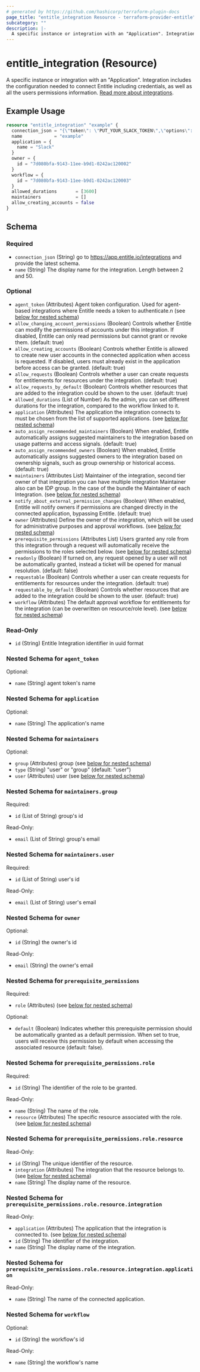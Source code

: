 ```yaml
---
# generated by https://github.com/hashicorp/terraform-plugin-docs
page_title: "entitle_integration Resource - terraform-provider-entitle"
subcategory: ""
description: |-
  A specific instance or integration with an "Application". Integration includes the configuration needed to connect Entitle including credentials, as well as all the users permissions information. Read more about integrations https://docs.beyondtrust.com/entitle/docs/integrations-resources-roles.
---
```


# entitle_integration (Resource)

A specific instance or integration with an "Application". Integration includes the configuration needed to connect Entitle including credentials, as well as all the users permissions information. [Read more about integrations](https://docs.beyondtrust.com/entitle/docs/integrations-resources-roles).

## Example Usage

```terraform
resource "entitle_integration" "example" {
  connection_json = "{\"token\": \"PUT_YOUR_SLACK_TOKEN\",\"options\": {\"plan\": \"PUT_YOUR_SLACK_PLAN\"}}"
  name            = "example"
  application = {
    name = "Slack"
  }
  owner = {
    id = "7d080bfa-9143-11ee-b9d1-0242ac120002"
  }
  workflow = {
    id = "7d080bfa-9143-11ee-b9d1-0242ac120003"
  }
  allowed_durations       = [3600]
  maintainers             = []
  allow_creating_accounts = false
}
```

<!-- schema generated by tfplugindocs -->
## Schema

### Required

- `connection_json` (String) go to https://app.entitle.io/integrations and provide the latest schema.
- `name` (String) The display name for the integration. Length between 2 and 50.

### Optional

- `agent_token` (Attributes) Agent token configuration. Used for agent-based integrations where Entitle needs a token to authenticate.n (see [below for nested schema](#nestedatt--agent_token))
- `allow_changing_account_permissions` (Boolean) Controls whether Entitle can modify the permissions of accounts under this integration. If disabled, Entitle can only read permissions but cannot grant or revoke them. (default: true)
- `allow_creating_accounts` (Boolean) Controls whether Entitle is allowed to create new user accounts in the connected application when access is requested. If disabled, users must already exist in the application before access can be granted. (default: true)
- `allow_requests` (Boolean) Controls whether a user can create requests for entitlements for resources under the integration. (default: true)
- `allow_requests_by_default` (Boolean) Controls whether resources that are added to the integration could be shown to the user. (default: true)
- `allowed_durations` (List of Number) As the admin, you can set different durations for the integration, compared to the workflow linked to it.
- `application` (Attributes) The application the integration connects to must be chosen from the list of supported applications. (see [below for nested schema](#nestedatt--application))
- `auto_assign_recommended_maintainers` (Boolean) When enabled, Entitle automatically assigns suggested maintainers to the integration based on usage patterns and access signals. (default: true)
- `auto_assign_recommended_owners` (Boolean) When enabled, Entitle automatically assigns suggested owners to the integration based on ownership signals, such as group ownership or historical access. (default: true)
- `maintainers` (Attributes List) Maintainer of the integration, second tier owner of that integration you can have multiple integration Maintainer also can be IDP group. In the case of the bundle the Maintainer of each Integration. (see [below for nested schema](#nestedatt--maintainers))
- `notify_about_external_permission_changes` (Boolean) When enabled, Entitle will notify owners if permissions are changed directly in the connected application, bypassing Entitle. (default: true)
- `owner` (Attributes) Define the owner of the integration, which will be used for administrative purposes and approval workflows. (see [below for nested schema](#nestedatt--owner))
- `prerequisite_permissions` (Attributes List) Users granted any role from this integration through a request will automatically receive the permissions to the roles selected below. (see [below for nested schema](#nestedatt--prerequisite_permissions))
- `readonly` (Boolean) If turned on, any request opened by a user will not be automatically granted, instead a ticket will be opened for manual resolution. (default: false)
- `requestable` (Boolean) Controls whether a user can create requests for entitlements for resources under the integration. (default: true)
- `requestable_by_default` (Boolean) Controls whether resources that are added to the integration could be shown to the user. (default: true)
- `workflow` (Attributes) The default approval workflow for entitlements for the integration (can be overwritten on resource/role level). (see [below for nested schema](#nestedatt--workflow))

### Read-Only

- `id` (String) Entitle Integration identifier in uuid format

<a id="nestedatt--agent_token"></a>
### Nested Schema for `agent_token`

Optional:

- `name` (String) agent token's name


<a id="nestedatt--application"></a>
### Nested Schema for `application`

Optional:

- `name` (String) The application's name


<a id="nestedatt--maintainers"></a>
### Nested Schema for `maintainers`

Optional:

- `group` (Attributes) group (see [below for nested schema](#nestedatt--maintainers--group))
- `type` (String) "user" or "group" (default: "user")
- `user` (Attributes) user (see [below for nested schema](#nestedatt--maintainers--user))

<a id="nestedatt--maintainers--group"></a>
### Nested Schema for `maintainers.group`

Required:

- `id` (List of String) group's id

Read-Only:

- `email` (List of String) group's email


<a id="nestedatt--maintainers--user"></a>
### Nested Schema for `maintainers.user`

Required:

- `id` (List of String) user's id

Read-Only:

- `email` (List of String) user's email



<a id="nestedatt--owner"></a>
### Nested Schema for `owner`

Optional:

- `id` (String) the owner's id

Read-Only:

- `email` (String) the owner's email


<a id="nestedatt--prerequisite_permissions"></a>
### Nested Schema for `prerequisite_permissions`

Required:

- `role` (Attributes) (see [below for nested schema](#nestedatt--prerequisite_permissions--role))

Optional:

- `default` (Boolean) Indicates whether this prerequisite permission should be automatically granted as a default permission. When set to true, users will receive this permission by default when accessing the associated resource (default: false).

<a id="nestedatt--prerequisite_permissions--role"></a>
### Nested Schema for `prerequisite_permissions.role`

Required:

- `id` (String) The identifier of the role to be granted.

Read-Only:

- `name` (String) The name of the role.
- `resource` (Attributes) The specific resource associated with the role. (see [below for nested schema](#nestedatt--prerequisite_permissions--role--resource))

<a id="nestedatt--prerequisite_permissions--role--resource"></a>
### Nested Schema for `prerequisite_permissions.role.resource`

Read-Only:

- `id` (String) The unique identifier of the resource.
- `integration` (Attributes) The integration that the resource belongs to. (see [below for nested schema](#nestedatt--prerequisite_permissions--role--resource--integration))
- `name` (String) The display name of the resource.

<a id="nestedatt--prerequisite_permissions--role--resource--integration"></a>
### Nested Schema for `prerequisite_permissions.role.resource.integration`

Read-Only:

- `application` (Attributes) The application that the integration is connected to. (see [below for nested schema](#nestedatt--prerequisite_permissions--role--resource--integration--application))
- `id` (String) The identifier of the integration.
- `name` (String) The display name of the integration.

<a id="nestedatt--prerequisite_permissions--role--resource--integration--application"></a>
### Nested Schema for `prerequisite_permissions.role.resource.integration.application`

Read-Only:

- `name` (String) The name of the connected application.






<a id="nestedatt--workflow"></a>
### Nested Schema for `workflow`

Optional:

- `id` (String) the workflow's id

Read-Only:

- `name` (String) the workflow's name
